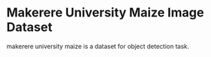 # Makerere University Maize Image Dataset

makerere university maize is a dataset for object detection task.